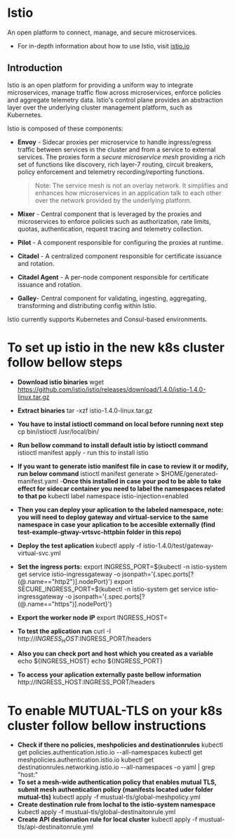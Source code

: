 # Istio

An open platform to connect, manage, and secure microservices.
- For in-depth information about how to use Istio, visit [istio.io](https://istio.io)


## Introduction

Istio is an open platform for providing a uniform way to integrate
microservices, manage traffic flow across microservices, enforce policies
and aggregate telemetry data. Istio's control plane provides an abstraction
layer over the underlying cluster management platform, such as Kubernetes.

Istio is composed of these components:

- **Envoy** - Sidecar proxies per microservice to handle ingress/egress traffic
   between services in the cluster and from a service to external
   services. The proxies form a _secure microservice mesh_ providing a rich
   set of functions like discovery, rich layer-7 routing, circuit breakers,
   policy enforcement and telemetry recording/reporting
   functions.

  > Note: The service mesh is not an overlay network. It
  > simplifies and enhances how microservices in an application talk to each
  > other over the network provided by the underlying platform.

- **Mixer** - Central component that is leveraged by the proxies and microservices
   to enforce policies such as authorization, rate limits, quotas, authentication, request
   tracing and telemetry collection.

- **Pilot** - A component responsible for configuring the proxies at runtime.

- **Citadel** - A centralized component responsible for certificate issuance and rotation.

- **Citadel Agent** - A per-node component responsible for certificate issuance and rotation.

- **Galley**- Central component for validating, ingesting, aggregating, transforming and distributing config within Istio.

Istio currently supports Kubernetes and Consul-based environments. 



# To set up istio in the new k8s cluster follow bellow steps 
- **Download istio binaries**
wget https://github.com/istio/istio/releases/download/1.4.0/istio-1.4.0-linux.tar.gz

- **Extract binaries** 
 tar -xzf istio-1.4.0-linux.tar.gz
- **You have to instal istioctl command on local before running next step**
 cp bin/istioctl /usr/local/bin/
- **Run bellow command to install default istio by istioctl command** 
istioctl manifest apply -   run this to install istio
- **If you want to generate istio manifest file in case to review it or modify, run below command**
istioctl manifest generate > $HOME/generated-manifest.yaml
-**Once this installed in case your pod to be able to take effect for sidecar container you need to label the namespaces related to that po**
 kubectl label namespace <namespace-name> istio-injection=enabled
- **Then you can deploy your aplication to the labeled namespace, note: you will need to deploy gateway and virtual-service to the same namespace in case your aplication to be accesible externally (find test-example-gtway-vrtsvc-httpbin folder in this repo)**
- **Deploy the test aplication**
kubectl apply -f istio-1.4.0/test/gateway-virtual-svc.yml
- **Set the ingress ports:**
export INGRESS_PORT=$(kubectl -n istio-system get service istio-ingressgateway -o jsonpath='{.spec.ports[?(@.name=="http2")].nodePort}')
export SECURE_INGRESS_PORT=$(kubectl -n istio-system get service istio-ingressgateway -o jsonpath='{.spec.ports[?(@.name=="https")].nodePort}')
- **Export the worker node IP**
export INGRESS_HOST=<worker-node-IP>
- **To test the aplication run**
curl -I  http://$INGRESS_HOST:$INGRESS_PORT/headers
- **Also you can check port and host which you created as a variable**
echo ${INGRESS_HOST}
echo ${INGRESS_PORT}
- **To access your aplication externally paste bellow information**
http://INGRESS_HOST:INGRESS_PORT/headers


# To enable MUTUAL-TLS on your k8s cluster follow bellow instructions

- **Check if there no policies, meshpolicies and destinationrules**
kubectl get policies.authentication.istio.io --all-namespaces
kubectl get meshpolicies.authentication.istio.io
kubectl get destinationrules.networking.istio.io --all-namespaces -o yaml | grep "host:"
- **To set a mesh-wide authentication policy that enables mutual TLS, submit mesh authentication policy (manifests located uder folder mutual-tls)**
kubectl apply -f mustual-tls/global-meshpolicy.yml
- **Create destination rule  from lochal to the istio-system namespace**
kubectl apply -f mustual-tls/global-destinaitonrule.yml
- **Create API destionation rule for local cluster**
kubectl apply -f mustual-tls/api-destinaitonrule.yml